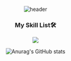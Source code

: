 <div align=center>
 
![header](https://capsule-render.vercel.app/api?type=Waving&color=gradient&height=300&section=header&text=Hello!👋&fontSize=90)

### My Skill List🛠 
 <img src="https://img.shields.io/badge/JavaScript-F7DF1E?style=flat-square&logo=JavaScript&logoColor=000000"/>

![Anurag's GitHub stats](https://github-readme-stats.vercel.app/api?username=ChoiEuiCheon&show_icons=true&theme=radical)
</div>
